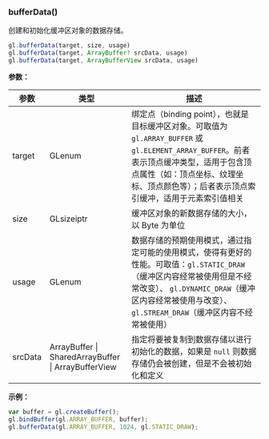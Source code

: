 ### bufferData()

创建和初始化缓冲区对象的数据存储。

```js
gl.bufferData(target, size, usage)
gl.bufferData(target, ArrayBuffer? srcData, usage)
gl.bufferData(target, ArrayBufferView srcData, usage)
```

**参数：**

|参数|类型|描述|
|-|-|-|
|target|GLenum|绑定点（binding point），也就是目标缓冲区对象。可取值为 `gl.ARRAY_BUFFER` 或 `gl.ELEMENT_ARRAY_BUFFER`。前者表示顶点缓冲类型，适用于包含顶点属性（如：顶点坐标、纹理坐标、顶点颜色等）；后者表示顶点索引缓冲，适用于元素索引值相关|
|size|GLsizeiptr|缓冲区对象的新数据存储的大小，以 Byte 为单位|
|usage|GLenum|数据存储的预期使用模式，通过指定可能的使用模式，使得有更好的性能。可取值：`gl.STATIC_DRAW`（缓冲区内容经常被使用但是不经常改变）、 `gl.DYNAMIC_DRAW`（缓冲区内容经常被使用与改变）、 `gl.STREAM_DRAW`（缓冲区内容不经常被使用）|
|srcData|ArrayBuffer &#124; SharedArrayBuffer &#124; ArrayBufferView|指定将要被复制到数据存储以进行初始化的数据，如果是 `null` 则数据存储仍会被创建，但是不会被初始化和定义|

**示例：**

```js
var buffer = gl.createBuffer();
gl.bindBuffer(gl.ARRAY_BUFFER, buffer);
gl.bufferData(gl.ARRAY_BUFFER, 1024, gl.STATIC_DRAW);
```
